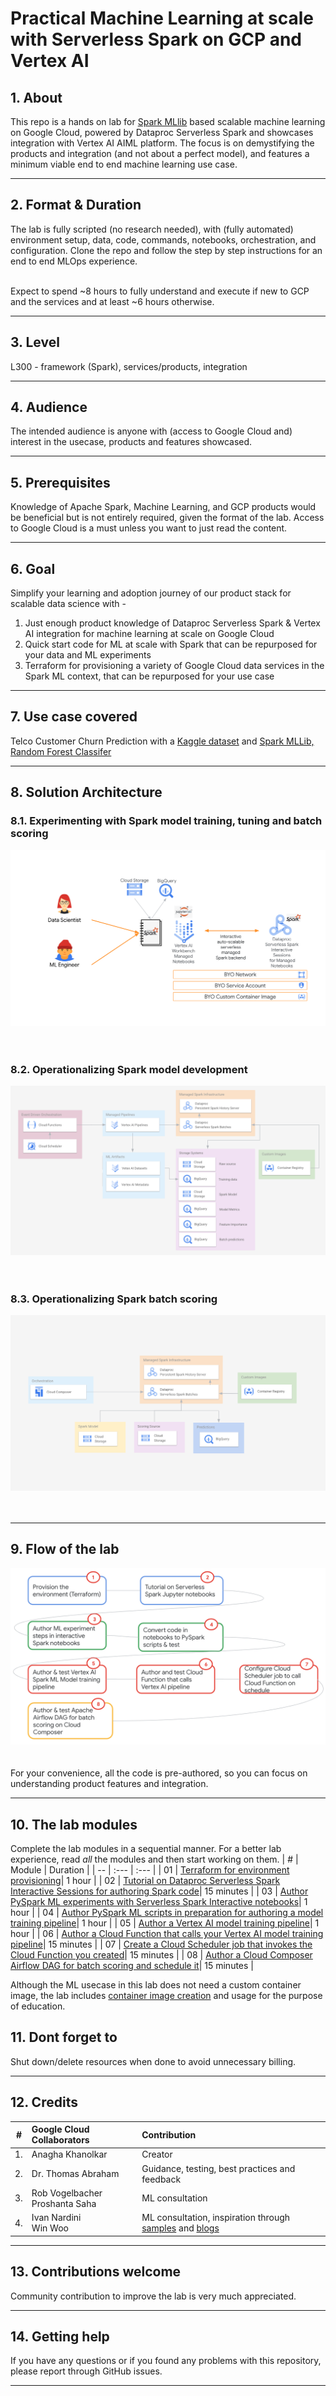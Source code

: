 # Practical Machine Learning at scale with Serverless Spark on GCP and Vertex AI


## 1. About

This repo is a hands on lab for [Spark MLlib](https://spark.apache.org/docs/latest/ml-guide.html) based scalable machine learning on Google Cloud, powered by Dataproc Serverless Spark and showcases integration with Vertex AI AIML platform. The focus is on demystifying the products and integration (and not about a perfect model), and features a minimum viable end to end machine learning use case.

<hr>

## 2. Format & Duration
The lab is fully scripted (no research needed), with (fully automated) environment setup, data, code, commands, notebooks, orchestration, and configuration. Clone the repo and follow the step by step instructions for an end to end MLOps experience. <br><br>

Expect to spend ~8 hours to fully understand and execute if new to GCP and the services and at least ~6 hours otherwise.

<hr>

## 3. Level
L300 - framework (Spark), services/products, integration 

<hr>

## 4. Audience
The intended audience is anyone with (access to Google Cloud and) interest in the usecase, products and features showcased.

<hr>

## 5. Prerequisites
Knowledge of Apache Spark, Machine Learning, and GCP products would be beneficial but is not entirely required, given the format of the lab. Access to Google Cloud is a must unless you want to just read the content.

<hr>

## 6. Goal
Simplify your learning and adoption journey of our product stack for scalable data science with - <br> 
1. Just enough product knowledge of Dataproc Serverless Spark & Vertex AI integration for machine learning at scale on Google Cloud<br>
2. Quick start code for ML at scale with Spark that can be repurposed for your data and ML experiments<br>
3. Terraform for provisioning a variety of Google Cloud data services in the Spark ML context, that can be repurposed for your use case<br>

<hr>

## 7. Use case covered
Telco Customer Churn Prediction with a [Kaggle dataset](https://www.kaggle.com/datasets/blastchar/telco-customer-churn) and [Spark MLLib, Random Forest Classifer](https://spark.apache.org/docs/latest/ml-classification-regression.html#random-forest-classifier)<br> 

<hr>

## 8. Solution Architecture

### 8.1. Experimenting with Spark model training, tuning and batch scoring

![README](06-images/landing-page-02.png)   
<br><br>

### 8.2. Operationalizing Spark model development

![README](06-images/landing-page-03.png)   
<br><br>

### 8.3. Operationalizing Spark batch scoring

![README](06-images/landing-page-04.png)   
<br><br>

<hr>

## 9. Flow of the lab

![README](06-images/landing-page-01.png)   
<br><br>
For your convenience, all the code is pre-authored, so you can focus on understanding product features and integration.

<hr>

## 10. The lab modules
Complete the lab modules in a sequential manner. For a better lab experience, read *all* the modules and then start working on them.
| # | Module | Duration | 
| -- | :--- | :--- |
| 01 |  [Terraform for environment provisioning](05-lab-guide/Module-01-Environment-Provisioning.md)| 1 hour |
| 02 |  [Tutorial on Dataproc Serverless Spark Interactive Sessions for authoring Spark code](05-lab-guide/Module-02-Spark-IDE-on-GCP.md)| 15 minutes |
| 03 |  [Author PySpark ML experiments with Serverless Spark Interactive notebooks](05-lab-guide/Module-03-Author-ML-Experiments-With-Spark-Notebooks.md)| 1 hour |
| 04 |  [Author PySpark ML scripts in preparation for authoring a model training pipeline](05-lab-guide/Module-04-Author-ML-PySpark-Scripts.md)| 1 hour |
| 05 |  [Author a Vertex AI model training pipeline](05-lab-guide/Module-05-Author-Vertex-AI-Pipeline.md)| 1 hour |
| 06 |  [Author a Cloud Function that calls your Vertex AI model training pipeline](05-lab-guide/Module-06-Author-CloudFunction-For-Vertex-AI-Pipeline.md)| 15 minutes |
| 07 |  [Create a Cloud Scheduler job that invokes the Cloud Function you created](05-lab-guide/Module-07-Schedule-VertexAI-Pipeline.md)| 15 minutes |
| 08 |  [Author a Cloud Composer Airflow DAG for batch scoring and schedule it](05-lab-guide/Module-08-Orchestrate-Batch-Scoring.md)| 15 minutes |

Although the ML usecase in this lab does not need a custom container image, the lab includes [container image creation](05-lab-guide/Module-04-Author-ML-PySpark-Scripts.md#11-creating-a-custom-container-image) and usage for the purpose of education.

## 11. Dont forget to 
Shut down/delete resources when done to avoid unnecessary billing.

<hr>

## 12. Credits
| # | Google Cloud Collaborators | Contribution  | 
| -- | :--- | :--- |
| 1. | Anagha Khanolkar | Creator |
| 2. | Dr. Thomas Abraham | Guidance, testing, best practices and feedback |
| 3. |Rob Vogelbacher<br>Proshanta Saha| ML consultation |
| 4. | Ivan Nardini<br>Win Woo | ML consultation, inspiration through [samples](https://github.com/GoogleCloudPlatform/vertex-ai-samples/blob/main/notebooks/official/pipelines/google_cloud_pipeline_components_dataproc_tabular.ipynb) and [blogs](https://medium.com/google-cloud/sparkling-vertex-ai-pipeline-cfe6e19334f7) |


<hr>

## 13. Contributions welcome
Community contribution to improve the lab is very much appreciated. <br>

<hr>

## 14. Getting help
If you have any questions or if you found any problems with this repository, please report through GitHub issues.

<hr>

